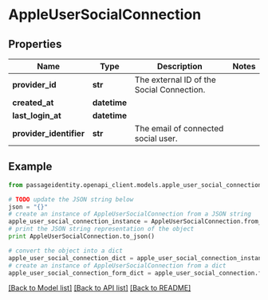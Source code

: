 # AppleUserSocialConnection


## Properties
Name | Type | Description | Notes
------------ | ------------- | ------------- | -------------
**provider_id** | **str** | The external ID of the Social Connection. | 
**created_at** | **datetime** |  | 
**last_login_at** | **datetime** |  | 
**provider_identifier** | **str** | The email of connected social user. | 

## Example

```python
from passageidentity.openapi_client.models.apple_user_social_connection import AppleUserSocialConnection

# TODO update the JSON string below
json = "{}"
# create an instance of AppleUserSocialConnection from a JSON string
apple_user_social_connection_instance = AppleUserSocialConnection.from_json(json)
# print the JSON string representation of the object
print AppleUserSocialConnection.to_json()

# convert the object into a dict
apple_user_social_connection_dict = apple_user_social_connection_instance.to_dict()
# create an instance of AppleUserSocialConnection from a dict
apple_user_social_connection_form_dict = apple_user_social_connection.from_dict(apple_user_social_connection_dict)
```
[[Back to Model list]](../README.md#documentation-for-models) [[Back to API list]](../README.md#documentation-for-api-endpoints) [[Back to README]](../README.md)


